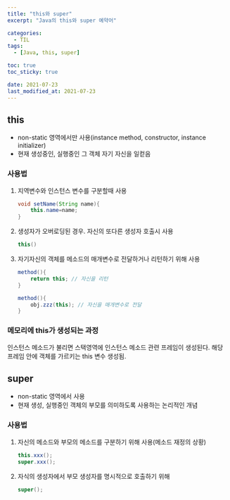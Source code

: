 ```yaml
---
title: "this와 super"
excerpt: "Java의 this와 super 예약어"

categories:
  - TIL
tags:
  - [Java, this, super]

toc: true
toc_sticky: true

date: 2021-07-23
last_modified_at: 2021-07-23
---
```


## this

- non-static 영역에서만 사용(instance method, constructor, instance initializer)
- 현재 생성중인, 실행중인 그 객체 자기 자신을 일컫음

### 사용법

1. 지역변수와 인스턴스 변수를 구분할때 사용
   ```java
   void setName(String name){
       this.name=name;
   }
   ```
2. 생성자가 오버로딩된 경우. 자신의 또다른 생성자 호출시 사용
   ```java
   this()
   ```
3. 자기자신의 객체를 메소드의 매개변수로 전달하거나 리턴하기 위해 사용

   ```java
   method(){
       return this; // 자신을 리턴
   }

   method(){
       obj.zzz(this); // 자신을 매개변수로 전달
   }
   ```

### 메모리에 this가 생성되는 과정

인스턴스 메소드가 불리면 스택영역에 인스턴스 메소드 관련 프레임이 생성된다. 해당 프레임 안에 객체를 가르키는 this 변수 생성됨.

## super

- non-static 영역에서 사용
- 현재 생성, 실행중인 객체의 부모를 의미하도록 사용하는 논리적인 개념

### 사용법

1. 자신의 메소드와 부모의 메소드를 구분하기 위해 사용(메소드 재정의 상황)
   ```java
   this.xxx();
   super.xxx();
   ```
2. 자식의 생성자에서 부모 생성자를 명시적으로 호출하기 위해
   ```java
   super();
   ```
